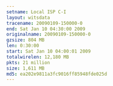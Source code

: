 ```yaml
---
setname: Local ISP C-I
layout: witsdata
tracename: 20090109-150000-0
end: Sat Jan 10 04:30:00 2009
originalname: 20090109-150000-0
gzsize: 804 MB
len: 0:30:00
start: Sat Jan 10 04:00:01 2009
totalwirelen: 12,180 MB
pkts: 21 million
size: 1,611 MB
md5: ea202e9811a3fc9016ff85948fde025d
---
```

